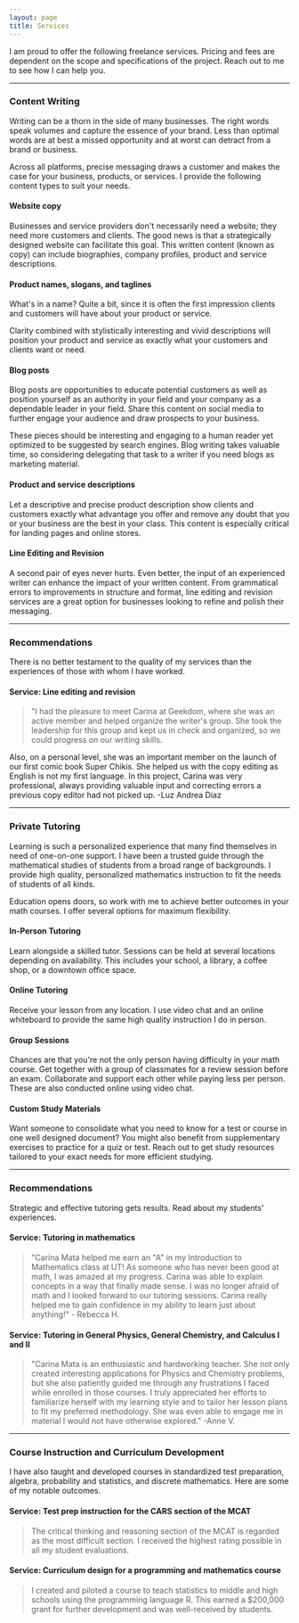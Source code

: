 ```yaml
---
layout: page
title: Services
---
```



I am proud to offer the following freelance services. Pricing and fees are dependent on the scope and specifications of the project. Reach out to me to see how I can help you. 

* * * 

### Content Writing 


Writing can be a thorn in the side of many businesses.
The right words speak volumes and capture the essence of your brand. Less than optimal words are at best a missed opportunity and at worst can detract from a brand or business. 


Across all platforms, precise messaging draws a customer and makes the case for your business, products, or services. I provide the following content types to suit your needs. 

 

#### Website copy

Businesses and service providers don't necessarily need a website; they need more customers and clients. The good news is that a strategically designed website can facilitate this goal. This written content (known as copy) can include biographies, company profiles, product and service descriptions. 


#### Product names, slogans, and taglines

What's in a name? Quite a bit, since it is often the first impression clients and customers will have about your product or service. 

Clarity combined with stylistically interesting and vivid descriptions will position your product and service as exactly what your customers and clients want or need. 



#### Blog posts


Blog posts are opportunities to educate potential customers as well as position yourself as an authority in your field and your company as a dependable leader in your field. Share this content on social media to further engage your audience and draw prospects to your business. 

These pieces should be interesting and engaging to a human reader yet optimized to be suggested by search engines. Blog writing takes valuable time, so considering delegating that task to a writer if you need blogs as marketing material. 

#### Product and service descriptions

Let a descriptive and precise product description show clients and customers exactly what advantage you offer and remove any doubt that you or your business are the best in your class. This content is especially critical for landing pages and online stores.


#### Line Editing and Revision

A second pair of eyes never hurts. Even better, the input of an experienced writer can enhance the impact of your written content. From grammatical errors to improvements in structure and format, line editing and revision services are a great option for businesses looking to refine and polish their messaging. 


* * * 

### Recommendations

There is no better testament to the quality of my services than the experiences of those with whom I have worked.



#### Service: Line editing and revision


> "I had the pleasure to meet Carina at Geekdom, where she was an active member and helped organize the writer's group. She took the leadership for this group and kept us in check and organized, so we could progress on our writing skills.

Also, on a personal level, she was an important member on the launch of our first comic book Super Chikis. She helped us with the copy editing as English is not my first language. In this project, Carina was very professional, always providing valuable input and correcting errors a previous copy editor had not picked up. -Luz Andrea Diaz


<!--- In general, Carina is a very motivated and detail oriented team mate, where she will be a valuable asset in any team she joins." --->


*** 
### Private Tutoring

Learning is such a personalized experience that many find themselves in need of one-on-one support. I have been a trusted guide through the mathematical studies of students from a broad range of backgrounds. I provide high quality, personalized mathematics instruction to fit the needs of students of all kinds.

Education opens doors, so work with me to achieve better outcomes in your math courses. I offer several options for maximum flexibility.

#### In-Person Tutoring


Learn alongside a skilled tutor. Sessions can be held at several locations depending on availability. This includes your school, a library, a coffee shop, or a downtown office space.


#### Online Tutoring

Receive your lesson from any location. I use video chat and an online whiteboard to provide the same high quality instruction I do in person. 


#### Group Sessions 

Chances are that you're not the only person having difficulty in your math course. Get together with a group of classmates for a review session before an exam. Collaborate and support each other while paying less per person. These are also conducted online using video chat.


#### Custom Study Materials 


Want someone to consolidate what you need to know for a test or course in one well designed document? You might also benefit from supplementary exercises to practice for a quiz or test. Reach out to get study resources tailored to your exact needs for more efficient studying.  


* * * 

### Recommendations


Strategic and effective tutoring gets results. Read about my students' experiences. 


#### Service: Tutoring in mathematics

> "Carina Mata helped me earn an "A" in my Introduction to Mathematics class at UT!  As someone who has never been good at math, I was amazed at my progress. Carina was able to explain concepts in a way that finally made sense.  I was no longer afraid of math and I looked forward to our tutoring sessions. Carina really helped me to gain confidence in my ability to learn just about anything!" - Rebecca H.


#### Service: Tutoring in General Physics, General Chemistry, and Calculus I and II


> "Carina Mata is an enthusiastic and hardworking teacher. She not only created interesting applications for Physics and Chemistry problems, but she also patiently guided me through any frustrations I faced while enrolled in those courses. I truly appreciated her efforts to familiarize herself with my learning style and to tailor her lesson plans to fit my preferred methodology. She was even able to engage me in material I would not have otherwise explored." -Anne V.


*** 

### Course Instruction and Curriculum Development

I have also taught and developed courses in standardized test preparation, algebra, probability and statistics, and discrete mathematics. Here are some of my notable outcomes. 


#### Service: Test prep instruction for the CARS section of the MCAT 

> The critical thinking and reasoning section of the MCAT is regarded as the most difficult section. I received the highest rating possible in all my student evaluations. 


#### Service: Curriculum design for a programming and mathematics course


> I created and piloted a course to teach statistics to middle and high schools using the programming language R. This earned a $200,000 grant for further development and was well-received by students. 






